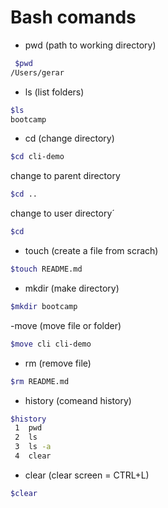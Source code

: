 # Bash comands 

- pwd (path to working directory) 
```sh
 $pwd 
/Users/gerar
```
- ls (list folders)
```sh
$ls 
bootcamp
```
- cd (change directory)
```sh 
$cd cli-demo
```
change to parent directory
```sh 
$cd ..
```
change to user directory´
```sh 
$cd
```
- touch (create a file from scrach)
```sh
$touch README.md
```
- mkdir (make directory)
```sh
$mkdir bootcamp
```
-move (move file or folder)
```sh 
$move cli cli-demo 
```
- rm (remove file)
```sh 
$rm README.md 
```
- history (comeand history)
```sh
$history 
 1  pwd
 2  ls
 3  ls -a
 4  clear
```
- clear (clear screen = CTRL+L)
```sh
$clear
```
